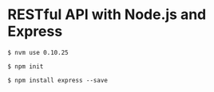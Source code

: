 # RESTful API with Node.js and Express

`$ nvm use 0.10.25`

`$ npm init`

`$ npm install express --save`
